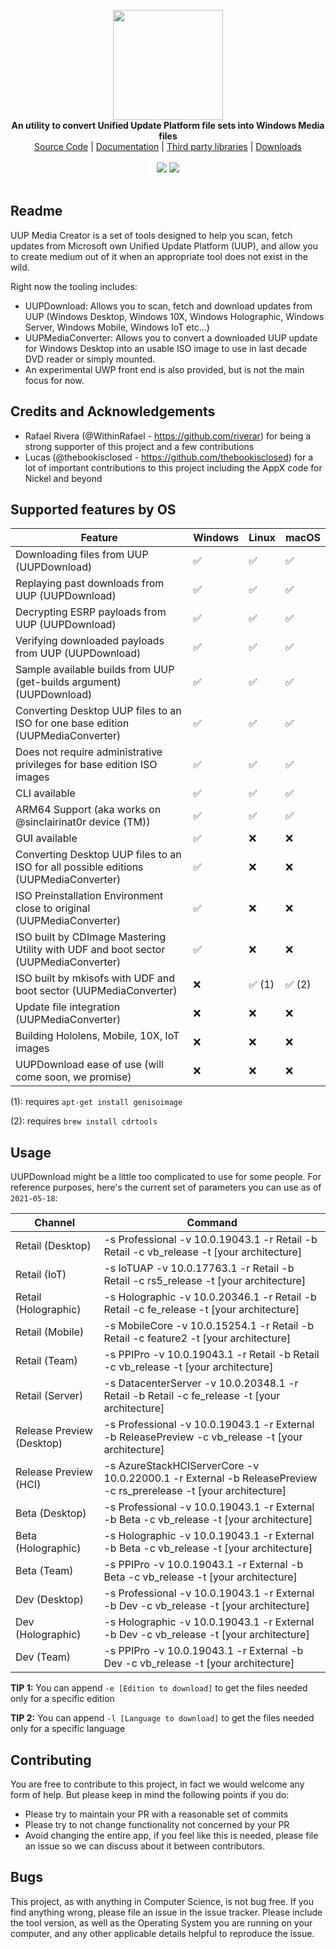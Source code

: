 <p align="center">
  <img src="Assets/logo.png" width="176"><br>
  <b>An utility to convert Unified Update Platform file sets into Windows Media files</b><br>
  <a href="./src">Source Code</a> |
  <a href="./docs">Documentation</a> |
  <a href="./thirdparty">Third party libraries</a> |
  <a href="https://github.com/gus33000/UUPMediaCreator/releases">Downloads</a>
  <br><br>
  <img src="https://github.com/gus33000/UUPMediaCreator/actions/workflows/ci.yml/badge.svg">
  <img src="Assets/screenshot.png"><br><br>
</p>

## Readme

UUP Media Creator is a set of tools designed to help you scan, fetch updates from Microsoft own Unified Update Platform (UUP), and allow you to create medium out of it when an appropriate tool does not exist in the wild.

Right now the tooling includes:

- UUPDownload: Allows you to scan, fetch and download updates from UUP (Windows Desktop, Windows 10X, Windows Holographic, Windows Server, Windows Mobile, Windows IoT etc...)
- UUPMediaConverter: Allows you to convert a downloaded UUP update for Windows Desktop into an usable ISO image to use in last decade DVD reader or simply mounted.
- An experimental UWP front end is also provided, but is not the main focus for now.

## Credits and Acknowledgements

- Rafael Rivera (@WithinRafael - https://github.com/riverar) for being a strong supporter of this project and a few contributions
- Lucas (@thebookisclosed - https://github.com/thebookisclosed) for a lot of important contributions to this project including the AppX code for Nickel and beyond

## Supported features by OS

| Feature                                                                                  | Windows | Linux  | macOS  |
|------------------------------------------------------------------------------------------|---------|--------|--------|
| Downloading files from UUP (UUPDownload)                                                 | ✅       | ✅       | ✅       |
| Replaying past downloads from UUP (UUPDownload)                                          | ✅       | ✅       | ✅       |
| Decrypting ESRP payloads from UUP (UUPDownload)                                          | ✅       | ✅       | ✅       |
| Verifying downloaded payloads from UUP (UUPDownload)                                     | ✅       | ✅       | ✅       |
| Sample available builds from UUP (get-builds argument) (UUPDownload)                     | ✅       | ✅       | ✅       |
| Converting Desktop UUP files to an ISO for one base edition (UUPMediaConverter)          | ✅       | ✅       | ✅       |
| Does not require administrative privileges for base edition ISO images                   | ✅       | ✅       | ✅       |
| CLI available                                                                            | ✅       | ✅       | ✅       |
| ARM64 Support (aka works on @sinclairinat0r device (TM))                                 | ✅       | ✅       | ✅       |
| GUI available                                                                            | ✅       | ❌       | ❌       |
| Converting Desktop UUP files to an ISO for all possible editions (UUPMediaConverter)     | ✅       | ❌       | ❌       |
| ISO Preinstallation Environment close to original (UUPMediaConverter)                    | ✅       | ❌       | ❌       |
| ISO built by CDImage Mastering Utility with UDF and boot sector (UUPMediaConverter)      | ✅       | ❌       | ❌       |
| ISO built by mkisofs with UDF and boot sector (UUPMediaConverter)                        | ❌       | ✅   (1) | ✅   (2) |
| Update file integration (UUPMediaConverter)                                              | ❌       | ❌       | ❌       |
| Building Hololens, Mobile, 10X, IoT images                                               | ❌       | ❌       | ❌       |
| UUPDownload ease of use (will come soon, we promise)                                     | ❌       | ❌       | ❌       |

(1): requires ```apt-get install genisoimage```

(2): requires ```brew install cdrtools```

## Usage

UUPDownload might be a little too complicated to use for some people. For reference purposes, here's the current set of parameters you can use as of ```2021-05-18```:

| Channel                   | Command |
|---------------------------|----------------------------------------------------------------------------------------------------------------------------------------------------------------|
| Retail (Desktop)          | -s Professional -v 10.0.19043.1 -r Retail -b Retail -c vb_release -t [your architecture] |
| Retail (IoT)              | -s IoTUAP -v 10.0.17763.1 -r Retail -b Retail -c rs5_release -t [your architecture] |
| Retail (Holographic)      | -s Holographic -v 10.0.20346.1 -r Retail -b Retail -c fe_release -t [your architecture] |
| Retail (Mobile)           | -s MobileCore -v 10.0.15254.1 -r Retail -b Retail -c feature2 -t [your architecture] |
| Retail (Team)             | -s PPIPro -v 10.0.19043.1 -r Retail -b Retail -c vb_release -t [your architecture] |
| Retail (Server)           | -s DatacenterServer -v 10.0.20348.1 -r Retail -b Retail -c fe_release -t [your architecture] |
| Release Preview (Desktop) | -s Professional -v 10.0.19043.1 -r External -b ReleasePreview -c vb_release -t [your architecture] |
| Release Preview (HCI)     | -s AzureStackHCIServerCore -v 10.0.22000.1 -r External -b ReleasePreview -c rs_prerelease -t [your architecture] |
| Beta (Desktop)            | -s Professional -v 10.0.19043.1 -r External -b Beta -c vb_release -t [your architecture] |
| Beta (Holographic)        | -s Holographic -v 10.0.19043.1 -r External -b Beta -c vb_release -t [your architecture] |
| Beta (Team)               | -s PPIPro -v 10.0.19043.1 -r External -b Beta -c vb_release -t [your architecture] |
| Dev (Desktop)             | -s Professional -v 10.0.19043.1 -r External -b Dev -c vb_release -t [your architecture] |
| Dev (Holographic)         | -s Holographic -v 10.0.19043.1 -r External -b Dev -c vb_release -t [your architecture] |
| Dev (Team)                | -s PPIPro -v 10.0.19043.1 -r External -b Dev -c vb_release -t [your architecture] |

**TIP 1:** You can append ```-e [Edition to download]``` to get the files needed only for a specific edition

**TIP 2:** You can append ```-l [Language to download]``` to get the files needed only for a specific language

## Contributing

You are free to contribute to this project, in fact we would welcome any form of help. But please keep in mind the following points if you do:

- Please try to maintain your PR with a reasonable set of commits
- Please try to not change functionality not concerned by your PR
- Avoid changing the entire app, if you feel like this is needed, please file an issue so we can discuss about it between contributors.

## Bugs

This project, as with anything in Computer Science, is not bug free. If you find anything wrong, please file an issue in the issue tracker. Please include the tool version, as well as the Operating System you are running on your computer, and any other applicable details helpful to reproduce the issue.
